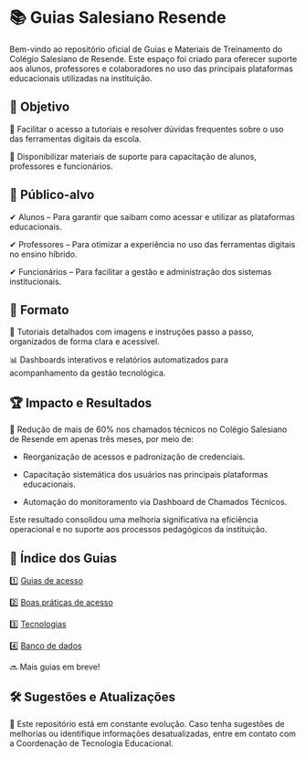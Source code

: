 # 📚 Guias Salesiano Resende #

Bem-vindo ao repositório oficial de Guias e Materiais de Treinamento do Colégio Salesiano de Resende. Este espaço foi criado para oferecer suporte aos alunos, professores e colaboradores no uso das principais plataformas educacionais utilizadas na instituição.

## 🎯 Objetivo ##

🔹 Facilitar o acesso a tutoriais e resolver dúvidas frequentes sobre o uso das ferramentas digitais da escola.

🔹 Disponibilizar materiais de suporte para capacitação de alunos, professores e funcionários.

## 👥 Público-alvo ## 

✔ Alunos – Para garantir que saibam como acessar e utilizar as plataformas educacionais.

✔ Professores – Para otimizar a experiência no uso das ferramentas digitais no ensino híbrido.
 
✔ Funcionários – Para facilitar a gestão e administração dos sistemas institucionais.

## 📝 Formato ##

📁 Tutoriais detalhados com imagens e instruções passo a passo, organizados de forma clara e acessível.

📊 Dashboards interativos e relatórios automatizados para acompanhamento da gestão tecnológica.

## 🏆 Impacto e Resultados ##

🚀 Redução de mais de 60% nos chamados técnicos no Colégio Salesiano de Resende em apenas três meses, por meio de:

- Reorganização de acessos e padronização de credenciais.

- Capacitação sistemática dos usuários nas principais plataformas educacionais.

- Automação do monitoramento via Dashboard de Chamados Técnicos.

Este resultado consolidou uma melhoria significativa na eficiência operacional e no suporte aos processos pedagógicos da instituição.

## 📌 Índice dos Guias ##

1️⃣ [Guias de acesso](https://github.com/herrdohler/guias-salesiano-resende/tree/bd9b889b6278daddac6289ccd92e9a2393b3fed8/guias)

2️⃣ [Boas práticas de acesso](https://github.com/herrdohler/salesiano-resende/blob/6d881279eb1681dd6e2fd4bb0a8d1ecf29ae5764/guias/Guia%20T%C3%A9cnico%3A%20Boas%20Pr%C3%A1ticas%20de%20Uso%20de%20Plataformas%20Educacionais.md)

3️⃣ [Tecnologias](https://github.com/herrdohler/salesiano-resende/tree/6d881279eb1681dd6e2fd4bb0a8d1ecf29ae5764/tecnologias)

4️⃣ [Banco de dados](tecnologias/banco_dados_alunos)

🔜 Mais guias em breve!

## 🛠 Sugestões e Atualizações ##

📩 Este repositório está em constante evolução. Caso tenha sugestões de melhorias ou identifique informações desatualizadas, entre em contato com a Coordenação de Tecnologia Educacional.
